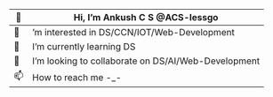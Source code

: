  |👋|Hi, I’m Ankush C S @ACS-lessgo|
 |---|---|
 |👀|’m interested in DS/CCN/IOT/Web-Development|
 |🌱| I’m currently learning DS|
 |💞️| I’m looking to collaborate on DS/AI/Web-Development|
 |📫| How to reach me -_-|


<!---
ACS-lessgo/ACS-lessgo is a ✨ special ✨ repository because its `README.md` (this file) appears on your GitHub profile.
You can click the Preview link to take a look at your changes.
--->
